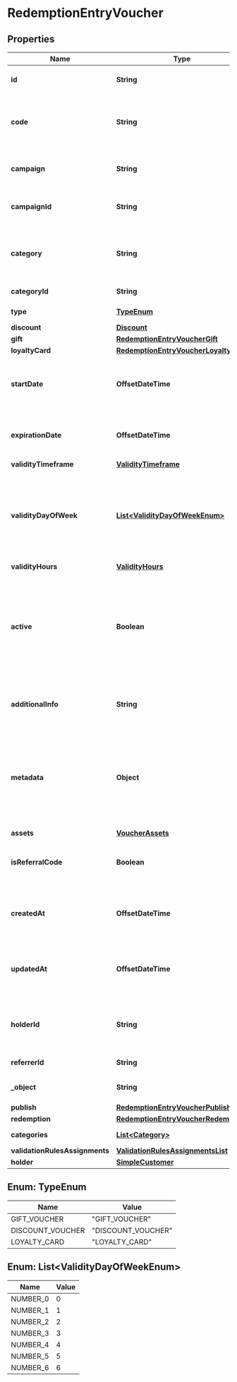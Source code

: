 

# RedemptionEntryVoucher


## Properties

| Name | Type | Description |
|------------ | ------------- | ------------- |
|**id** | **String** | Assigned by the Voucherify API, identifies the voucher. |
|**code** | **String** | A code that identifies a voucher. Pattern can use all letters of the English alphabet, Arabic numerals, and special characters. |
|**campaign** | **String** | A unique campaign name, identifies the voucher&#39;s parent campaign. |
|**campaignId** | **String** | Assigned by the Voucherify API, identifies the voucher&#39;s parent campaign. |
|**category** | **String** | Tag defining the category that this voucher belongs to. Useful when listing vouchers using the List Vouchers endpoint. |
|**categoryId** | **String** | Unique category ID assigned by Voucherify. |
|**type** | [**TypeEnum**](#TypeEnum) | Defines the type of the voucher.  |
|**discount** | [**Discount**](Discount.md) |  |
|**gift** | [**RedemptionEntryVoucherGift**](RedemptionEntryVoucherGift.md) |  |
|**loyaltyCard** | [**RedemptionEntryVoucherLoyaltyCard**](RedemptionEntryVoucherLoyaltyCard.md) |  |
|**startDate** | **OffsetDateTime** | Activation timestamp defines when the code starts to be active in ISO 8601 format. Voucher is *inactive before* this date.  |
|**expirationDate** | **OffsetDateTime** | Expiration timestamp defines when the code expires in ISO 8601 format.  Voucher is *inactive after* this date. |
|**validityTimeframe** | [**ValidityTimeframe**](ValidityTimeframe.md) |  |
|**validityDayOfWeek** | [**List&lt;ValidityDayOfWeekEnum&gt;**](#List&lt;ValidityDayOfWeekEnum&gt;) | Integer array corresponding to the particular days of the week in which the voucher is valid.  - &#x60;0&#x60; Sunday - &#x60;1&#x60; Monday - &#x60;2&#x60; Tuesday - &#x60;3&#x60; Wednesday - &#x60;4&#x60; Thursday - &#x60;5&#x60; Friday - &#x60;6&#x60; Saturday |
|**validityHours** | [**ValidityHours**](ValidityHours.md) |  |
|**active** | **Boolean** | A flag to toggle the voucher on or off. You can disable a voucher even though it&#39;s within the active period defined by the &#x60;start_date&#x60; and &#x60;expiration_date&#x60;.    - &#x60;true&#x60; indicates an *active* voucher - &#x60;false&#x60; indicates an *inactive* voucher |
|**additionalInfo** | **String** | An optional field to keep any extra textual information about the code such as a code description and details. |
|**metadata** | **Object** | The metadata object stores all custom attributes assigned to the code. A set of key/value pairs that you can attach to a voucher object. It can be useful for storing additional information about the voucher in a structured format. |
|**assets** | [**VoucherAssets**](VoucherAssets.md) |  |
|**isReferralCode** | **Boolean** | Flag indicating whether this voucher is a referral code; &#x60;true&#x60; for campaign type &#x60;REFERRAL_PROGRAM&#x60;. |
|**createdAt** | **OffsetDateTime** | Timestamp representing the date and time when the voucher was created. The value is shown in the ISO 8601 format. |
|**updatedAt** | **OffsetDateTime** | Timestamp representing the date and time when the voucher was last updated in ISO 8601 format. |
|**holderId** | **String** | Unique customer identifier of the redeemable holder. It equals to the customer ID assigned by Voucherify. |
|**referrerId** | **String** | Unique identifier of the referring person. |
|**_object** | **String** | The type of the object represented by JSON. Default is &#x60;voucher&#x60;. |
|**publish** | [**RedemptionEntryVoucherPublish**](RedemptionEntryVoucherPublish.md) |  |
|**redemption** | [**RedemptionEntryVoucherRedemption**](RedemptionEntryVoucherRedemption.md) |  |
|**categories** | [**List&lt;Category&gt;**](Category.md) | Contains details about the category. |
|**validationRulesAssignments** | [**ValidationRulesAssignmentsList**](ValidationRulesAssignmentsList.md) |  |
|**holder** | [**SimpleCustomer**](SimpleCustomer.md) |  |



## Enum: TypeEnum

| Name | Value |
|---- | -----|
| GIFT_VOUCHER | &quot;GIFT_VOUCHER&quot; |
| DISCOUNT_VOUCHER | &quot;DISCOUNT_VOUCHER&quot; |
| LOYALTY_CARD | &quot;LOYALTY_CARD&quot; |



## Enum: List&lt;ValidityDayOfWeekEnum&gt;

| Name | Value |
|---- | -----|
| NUMBER_0 | 0 |
| NUMBER_1 | 1 |
| NUMBER_2 | 2 |
| NUMBER_3 | 3 |
| NUMBER_4 | 4 |
| NUMBER_5 | 5 |
| NUMBER_6 | 6 |



